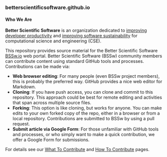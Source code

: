 ### betterscientificsoftware.github.io

#### Who We Are

**Better Scientific Software** is an organization dedicated to [improving developer productivity](Articles/WhatIs/WhatIsProductivity.md) and [improving software sustainability](Articles/WhatIs/WhatIsSustainability.md) for computational science and engineering (CSE).

This repository provides source material for the Better Scientific Software [BSSw.io](https://bssw.io) web portal. Better Scientific Software (BSSw) community members can contribute content using standard GitHub tools and processes. Contributions can be made via:
* **Web browser editing**:  For many people (even BSSw project members), this is probably the preferred way.  GitHub provides a nice web editor for Markdown.
* **Cloning**: If you have push access, you can clone and commit to this repository.  This approach could be best for remote editing and activities that span across multiple source files.
* **Forking**: This option is like cloning, but works for anyone.  You can make edits to your own forked copy of the repo, either in a browser or from a local repository.  Contributions are submitted to BSSw by using a pull request.
* **Submit article via Google Form**: For those unfamiliar with GitHub tools and processes, or who simply want to make a quick contribution, we offer a Google Form for submissions.

For details see our [What To Contribute](WhatToContribute.md) and [How To Contribute](HowToContribute.md) pages.

<!---
Publish: no
---!>
